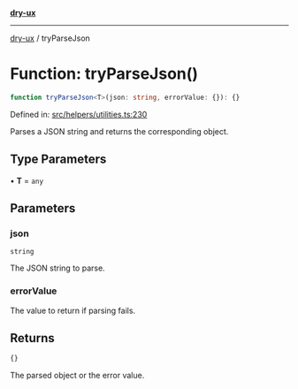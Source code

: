 [**dry-ux**](../README.md)

***

[dry-ux](../globals.md) / tryParseJson

# Function: tryParseJson()

```ts
function tryParseJson<T>(json: string, errorValue: {}): {}
```

Defined in: [src/helpers/utilities.ts:230](https://github.com/navedr/dry-ux/blob/fa9fb1e7600855fffa8e3918bf7bfc6bfd8c02b5/src/helpers/utilities.ts#L230)

Parses a JSON string and returns the corresponding object.

## Type Parameters

• **T** = `any`

## Parameters

### json

`string`

The JSON string to parse.

### errorValue

The value to return if parsing fails.

## Returns

```ts
{}
```

The parsed object or the error value.
